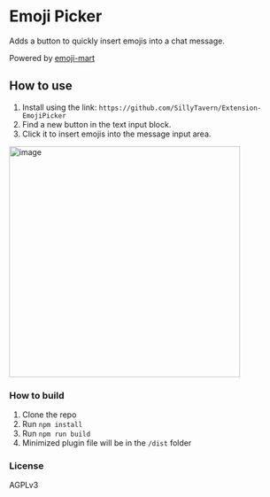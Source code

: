 # Emoji Picker

Adds a button to quickly insert emojis into a chat message.

Powered by [emoji-mart](https://www.npmjs.com/package/emoji-mart)

## How to use

1. Install using the link: `https://github.com/SillyTavern/Extension-EmojiPicker`
2. Find a new button in the text input block.
3. Click it to insert emojis into the message input area.

<img width="417" alt="image" src="https://github.com/SillyTavern/Extension-EmojiPicker/assets/18619528/684e4d92-d842-48be-a1a0-75abc817ba5f">

### How to build

1. Clone the repo
2. Run `npm install`
3. Run `npm run build`
4. Minimized plugin file will be in the `/dist` folder

### License

AGPLv3
